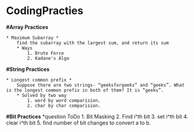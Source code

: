 # CodingPracties

**#Array Practices**
    
    * Maximum Subarray *
        find the subarray with the largest sum, and return its sum
        * Ways
            1. Brute Force
            2. Kadane's Algo

**#String Practices**
    
    * Longest common prefix * 
        Suppose there are two strings- “geeksforgeeks” and “geeks”. What is the longest common prefix in both of them? It is “geeks”.
        * Solved by two way
            1. word by word comparision.
            2. char by char comparision.


**#Bit Practices**
    *question ToDo
        1. Bit Masking
        2. Find i^th bit
        3. set i^th bit
        4. clear i^th bit
        5. find number of bit changes to convert a to b.